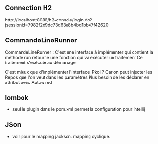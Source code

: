 ## Connection H2

http://localhost:8086/h2-console/login.do?jsessionid=7982f2d9dc73d63a8b4bd1bb47f42620




## CommandeLineRunner
CommandeLineRunner :
C'est une interface à implémenter qui contient la méthode run
retourne une fonction qui va exécuter un traitement
Ce traitement s'exécute au démarrage

C'est mieux que d'implémenter l'interface.
Pkoi ? Car on peut injecter les Repos que l'on veut dans les paramètres
Plus besoin de les déclarer en attribut avec Autowired

## lombok
* seul le plugin dans le pom.xml permet la configuration pour intellij

## JSon
* voir pour le mapping jackson.
mapping cyclique.